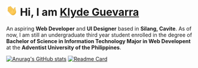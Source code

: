 <h1><img  src="./assets/Hi.gif" width="30px"> Hi, I am <a  href="https://github.com/Klylylydeee">Klyde Guevarra</a> </h1>

An aspiring **Web Developer** and **UI Designer** based in **Silang, Cavite**. As of now, I am still an undergraduate third year student enrolled in the degree of **Bachelor of Science in Information Technology Major in Web Developent** at the **Adventist University of the Philippines**.

[![Anurag's GitHub stats](https://github-readme-stats.vercel.app/api?username=klylylydeee&show_icons=true&theme=dark&hide_rank=true&include_all_commits=true&hide=issues,stars,prs)](https://github.com/Klylylydeee)
[![Readme Card](https://github-readme-stats.vercel.app/api/pin/?username=klylylydeee&repo=certificates&theme=dark)](https://github.com/klylylydeee/certificates)
